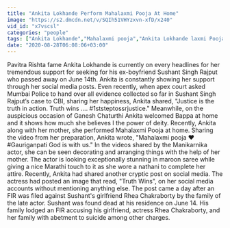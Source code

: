 ```yaml
---
title: "Ankita Lokhande Perform Mahalaxmi Pooja At Home"
image: "https://s2.dmcdn.net/v/SQIh51VHYzxvn-xfD/x240"
vid_id: "x7vscsl"
categories: "people"
tags: ["Ankita Lokhande","Mahalaxmi pooja","Ankita Lokhande laxmi Pooja"]
date: "2020-08-28T06:08:06+03:00"
---
```

Pavitra Rishta fame Ankita Lokhande is currently on every headlines for her tremendous support for seeking for his ex-boyfriend Sushant Singh Rajput who passed away on June 14th. Ankita is constantly showing her support through her social media posts. Even recently, when apex court asked Mumbai Police to hand over all evidence collected so far in Sushant Singh Rajput’s case to CBI, sharing her happiness, Ankita shared, &quot;Justice is the truth in action. Truth wins .... #1ststeptossrjustice.&quot; Meanwhile, on the auspicious occasion of Ganesh Chaturthi Ankita welcomed Bappa at home and it shows how much she believes I the power of deity. Recently, Ankita along with her mother, she performed Mahalaxmi Pooja at home. Sharing the video from her preparation, Ankita wrote, &quot;Mahalaxmi pooja ❤️ #Gauriganpati God is with us.&quot; In the videos shared by the Manikarnika actor, she can be seen decorating and arranging things with the help of her mother. The actor is looking exceptionally stunning in maroon saree while giving a nice Marathi touch to it as she wore a nathani to complete her attire. Recently, Ankita had shared another cryptic post on social media. The actress had posted an image that read, &quot;Truth Wins&quot;, on her social media accounts without mentioning anything else. The post came a day after an FIR was filed against Sushant's girlfriend Rhea Chakraborty by the family of the late actor. Sushant was found dead at his residence on June 14. His family lodged an FIR accusing his girlfriend, actress Rhea Chakraborty, and her family with abetment to suicide among other charges.
